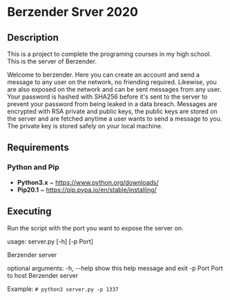 # Berzender Srver 2020

## Description

This is a project to complete the programing courses in my high school. This is the server of Berzender.

Welcome to berzender. Here you can create an account and send a message to any user on the network, no friending required. Likewise, you are also exposed on the network and can be sent messages from any user.
Your password is hashed with SHA256 before it's sent to the server to prevent your password from being leaked in a data breach.
Messages are encrypted with RSA private and public keys, the public keys are stored on the server and are fetched anytime a user wants to send a message to you.
The private key is stored safely on your local machine.

## Requirements

### Python and Pip

- **Python3.x** ~ <https://www.python.org/downloads/>
- **Pip20.1** ~ <https://pip.pypa.io/en/stable/installing/>

## Executing

Run the script with the port you want to expose the server on. 

usage: server.py [-h] [-p Port]

Berzender server

optional arguments:
  -h, --help  show this help message and exit
  -p Port        Port to host Berzender server

Example:
`# python3 server.py -p 1337`

